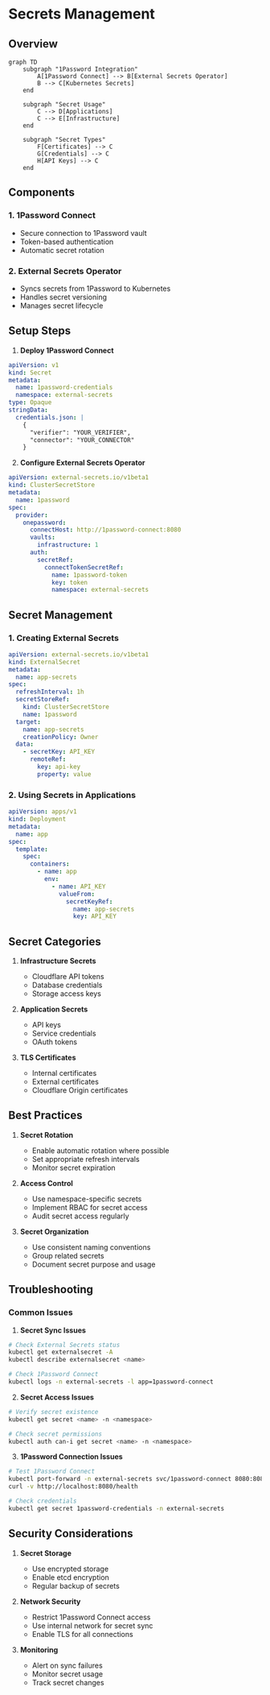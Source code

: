 # Secrets Management

## Overview

```mermaid
graph TD
    subgraph "1Password Integration"
        A[1Password Connect] --> B[External Secrets Operator]
        B --> C[Kubernetes Secrets]
    end

    subgraph "Secret Usage"
        C --> D[Applications]
        C --> E[Infrastructure]
    end

    subgraph "Secret Types"
        F[Certificates] --> C
        G[Credentials] --> C
        H[API Keys] --> C
    end
```

## Components

### 1. 1Password Connect
- Secure connection to 1Password vault
- Token-based authentication
- Automatic secret rotation

### 2. External Secrets Operator
- Syncs secrets from 1Password to Kubernetes
- Handles secret versioning
- Manages secret lifecycle

## Setup Steps

1. **Deploy 1Password Connect**
```yaml
apiVersion: v1
kind: Secret
metadata:
  name: 1password-credentials
  namespace: external-secrets
type: Opaque
stringData:
  credentials.json: |
    {
      "verifier": "YOUR_VERIFIER",
      "connector": "YOUR_CONNECTOR"
    }
```

2. **Configure External Secrets Operator**
```yaml
apiVersion: external-secrets.io/v1beta1
kind: ClusterSecretStore
metadata:
  name: 1password
spec:
  provider:
    onepassword:
      connectHost: http://1password-connect:8080
      vaults:
        infrastructure: 1
      auth:
        secretRef:
          connectTokenSecretRef:
            name: 1password-token
            key: token
            namespace: external-secrets
```

## Secret Management

### 1. Creating External Secrets
```yaml
apiVersion: external-secrets.io/v1beta1
kind: ExternalSecret
metadata:
  name: app-secrets
spec:
  refreshInterval: 1h
  secretStoreRef:
    kind: ClusterSecretStore
    name: 1password
  target:
    name: app-secrets
    creationPolicy: Owner
  data:
    - secretKey: API_KEY
      remoteRef:
        key: api-key
        property: value
```

### 2. Using Secrets in Applications
```yaml
apiVersion: apps/v1
kind: Deployment
metadata:
  name: app
spec:
  template:
    spec:
      containers:
        - name: app
          env:
            - name: API_KEY
              valueFrom:
                secretKeyRef:
                  name: app-secrets
                  key: API_KEY
```

## Secret Categories

1. **Infrastructure Secrets**
   - Cloudflare API tokens
   - Database credentials
   - Storage access keys

2. **Application Secrets**
   - API keys
   - Service credentials
   - OAuth tokens

3. **TLS Certificates**
   - Internal certificates
   - External certificates
   - Cloudflare Origin certificates

## Best Practices

1. **Secret Rotation**
   - Enable automatic rotation where possible
   - Set appropriate refresh intervals
   - Monitor secret expiration

2. **Access Control**
   - Use namespace-specific secrets
   - Implement RBAC for secret access
   - Audit secret access regularly

3. **Secret Organization**
   - Use consistent naming conventions
   - Group related secrets
   - Document secret purpose and usage

## Troubleshooting

### Common Issues

1. **Secret Sync Issues**
```bash
# Check External Secrets status
kubectl get externalsecret -A
kubectl describe externalsecret <name>

# Check 1Password Connect
kubectl logs -n external-secrets -l app=1password-connect
```

2. **Secret Access Issues**
```bash
# Verify secret existence
kubectl get secret <name> -n <namespace>

# Check secret permissions
kubectl auth can-i get secret <name> -n <namespace>
```

3. **1Password Connection Issues**
```bash
# Test 1Password Connect
kubectl port-forward -n external-secrets svc/1password-connect 8080:8080
curl -v http://localhost:8080/health

# Check credentials
kubectl get secret 1password-credentials -n external-secrets
```

## Security Considerations

1. **Secret Storage**
   - Use encrypted storage
   - Enable etcd encryption
   - Regular backup of secrets

2. **Network Security**
   - Restrict 1Password Connect access
   - Use internal network for secret sync
   - Enable TLS for all connections

3. **Monitoring**
   - Alert on sync failures
   - Monitor secret usage
   - Track secret changes 